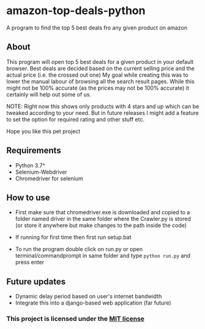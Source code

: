 # amazon-top-deals-python

A program to find the top 5 best deals fro any given product on amazon

## About

This program will open top 5 best deals for a given product in your default browser.
Best deals are decided based on the current selling price and the actual price (i.e. the crossed out one)
My goal while creating this was to lower the manual labour of browsing all the search result pages.
While this might not be 100% accurate (as the prices may not be 100% accurate) it certainly will help out some of us.

NOTE: Right now this shows only products with 4 stars and up which can be tweaked according to your need. But in future releases I might add a feature to set the option for required rating and other stuff etc.

Hope you like this pet project

## Requirements

* Python 3.7^
* Selenium-Webdriver
* Chromedriver for selenium

## How to use

* First make sure that chromedriver.exe is downloaded and copied to a folder named driver in the same folder where the Crawler.py is stored (or store it anywhere but make changes to the path inside the code)
* If running for first time then first run setup.bat

* To run the program double click on run.py or open terminal/commandprompt in same folder and type `python run.py` and press enter

## Future updates

* Dynamic delay period based on user's internet bandwidth
* Integrate this into a django-based web application (far future)

### This project is licensed under the [MIT license](https://raw.githubusercontent.com/Shetty073/amazon-top-deals-python/master/LICENSE)
